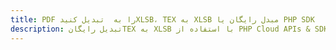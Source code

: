 ---title: PDF را به  تبدیل کنیدXLSB، TEX به XLSB مبدل رایگان یا PHP SDKdescription: تبدیل رایگانTEX به XLSB با استفاده از PHP Cloud APIs & SDK همچنین اسناد PDF را در Cloud ایجاد، ویرایش و رندر کنید.---